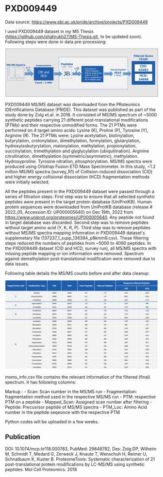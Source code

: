 # PXD009449

Data source: https://www.ebi.ac.uk/pride/archive/projects/PXD009449 

I used PXD009449 dataset in my MS Thesis (https://github.com/shahrukh27/MS-Thesis.git, to be updated soon). Following steps were done in data pre-processing: 

![alt text](https://github.com/shahrukh27/PXD009449/blob/main/data_cleanup.png)

PXD009449 MS/MS dataset was downloaded from the PRoteomics IDEntifications Database (PRIDE). This dataset was published as part of the study done by Zolg et.al. in 2018. It consisted of MS/MS spectrum of ~5000 synthetic peptides carrying 21 different post-translational modifications (PTMs) and their respective unmodified forms. The 21 PTMs were performed on 4 target amino acids: Lysine (K), Proline (P), Tyrosine (Y), Arginine (R). The 21 PTMs were: Lysine acetylation, biotinylation, butyrylation, crotonylation, dimethylation, formylation, glutarylation, hydroxyisobutyrylation, malonylation, methylation, propionylation, succinylation, trimethylation and glyglycylation (ubiquitination). Arginine citrullination, dimethyalation (symmetric/asymmetric), methylation. Hydroxyproline. Tyrosine nitration, phosphorylation. MS/MS spectra were produced using Orbitrap Fusion ETD Mass Spectrometer. In this study, ~1.2 million MS/MS spectra (survey_R1) of Collision-induced dissociation (CID) and higher energy collisional dissociation (HCD) fragmentation methods were initially selected.

All the peptides present in the PXD009449 dataset were passed through a series of filtration steps. First step was to ensure that all selected synthetic peptides were present in the target protein database (UniProtKB). Human protein sequences were downloaded from UniProtKB database (release # 2022_05, Accession ID: UP000005640) on Dec 19th, 2022 from https://www.uniprot.org/proteomes/UP000005640. Any peptide not found in target database was discarded. Second step was to remove peptides without target amino acid (Y, K, R, P). Third step was to remove peptides without MS/MS spectra mapping infomration in PXD009449 dataset's supplemetary file (137237_1_supp_136394_p8kmm9.csv). These filtering steps reduced the numbers of peptides from ~5000 to 4090 peptides. In the PXD009449 dataset (CID and HCD, survey run), all MS/MS spectra with missing peptide mapping or ion information were removed. Spectrum against demethylation post-translational modification were removed due to data issues. 

Following table details the MS/MS counts before and after data cleanup:

![alt text](https://github.com/shahrukh27/PXD009449/blob/main/msms_counts.png)

msms_info.csv file contains the relevant information of the filtered (final) spectrum. It has following columns:

Markup : - Scan: Scan number in the MS/MS run
          - Fragmentation: fragmentation method used in the respective MS/MS run 
          - PTM: respective PTM on a peptide 
          - Mapped_Scan: Assigned scan number after filtering
          - Peptide: Precusrsor peptide of MS/MS spectra
          - PTM_Loc: Amino Acid number in the peptide seqeunce with the respective PTM
          
Python codes will be uploaded in a few weeks.

## Publication

DOI: 10.1074/mcp.tir118.000783, PubMed: 29848782, Des: Zolg DP, Wilhelm M, Schmidt T, Medard G, Zerweck J, Knaute T, Wenschuh H, Reimer U, Schnatbaum K, Kuster B. ProteomeTools: Systematic characterization of 21 post-translational protein modifications by LC-MS/MS using synthetic peptides. Mol Cell Proteomics. 2018
